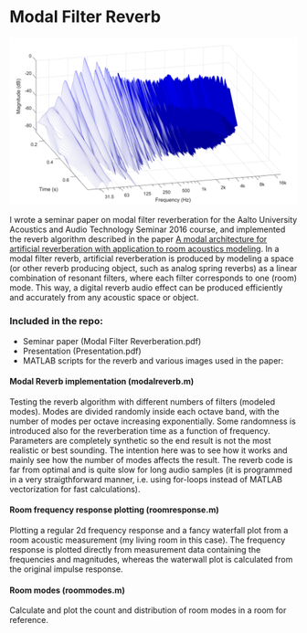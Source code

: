 # Modal Filter Reverb

![alt text](https://github.com/Esgrove/modalreverb/blob/master/waterfall.png)

I wrote a seminar paper on modal filter reverberation for the Aalto University Acoustics and Audio Technology Seminar 2016 course, and implemented the reverb algorithm described in the paper [A modal architecture for artificial reverberation with application to room acoustics modeling](http://www.aes.org/e-lib/browse.cfm?elib=17531). In a modal filter reverb, artificial reverberation is produced by modeling a space (or other reverb producing object, such as analog spring reverbs) as a linear combination of resonant filters, where each filter corresponds to one (room) mode. This way, a digital reverb audio effect can be produced efficiently and accurately from any acoustic space or object.

### Included in the repo:

 - Seminar paper (Modal Filter Reverberation.pdf)
 - Presentation  (Presentation.pdf)
 - MATLAB scripts for the reverb and various images used in the paper:


#### Modal Reverb implementation (modalreverb.m) 

Testing the reverb algorithm with different numbers of filters (modeled modes). Modes are divided randomly inside each octave band, with the number of modes per octave increasing exponentially. Some randomness is introduced also for the reverberation time as a function of frequency. Parameters are completely synthetic so the end result is not the most realistic or best sounding. The intention here was to see how it works and mainly see how the number of modes affects the result. The reverb code is far from optimal and is quite slow for long audio samples (it is programmed in a very straigthforward manner, i.e. using for-loops instead of MATLAB vectorization for fast calculations).

#### Room frequency response plotting (roomresponse.m)

Plotting a regular 2d frequency response and a fancy waterfall plot from a room acoustic measurement (my living room in this case). The frequency response is plotted directly from measurement data containing the frequencies and magnitudes, whereas the waterwall plot is calculated from the original impulse response. 

#### Room modes (roommodes.m)

Calculate and plot the count and distribution of room modes in a room for reference.